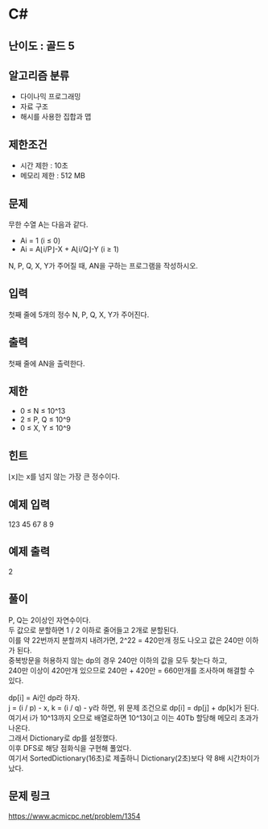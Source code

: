 # C#

## 난이도 : 골드 5

## 알고리즘 분류
  - 다이나믹 프로그래밍
  - 자료 구조
  - 해시를 사용한 집합과 맵

## 제한조건
  - 시간 제한 : 10초
  - 메모리 제한 : 512 MB

## 문제
무한 수열 A는 다음과 같다.<br/>

  - Ai = 1 (i ≤ 0)
  - Ai = A⌊i/P⌋-X + A⌊i/Q⌋-Y (i ≥ 1)

N, P, Q, X, Y가 주어질 때, AN을 구하는 프로그램을 작성하시오.<br/>


## 입력
첫째 줄에 5개의 정수 N, P, Q, X, Y가 주어진다.<br/>


## 출력
첫째 줄에 AN을 출력한다.<br/>


## 제한
  - 0 ≤ N ≤ 10^13
  - 2 ≤ P, Q ≤ 10^9
  - 0 ≤ X, Y ≤ 10^9


## 힌트
⌊x⌋는 x를 넘지 않는 가장 큰 정수이다.<br/>


## 예제 입력
123 45 67 8 9<br/>

## 예제 출력
2<br/>


## 풀이
P, Q는 2이상인 자연수이다.<br/>
두 값으로 분할하면 1 / 2 이하로 줄어들고 2개로 분할된다.<br/>
이를 약 22번까지 분할까지 내려가면, 2^22 = 420만개 정도 나오고 값은 240만 이하가 된다.<br/>
중복방문을 허용하지 않는 dp의 경우 240만 이하의 값을 모두 찾는다 하고,<br/>
240만 이상이 420만개 있으므로 240만 + 420만 = 660만개를 조사하며 해결할 수 있다.<br/>


dp[i] = Ai인 dp라 하자.<br/>
j = (i / p) - x, k = (i / q) - y라 하면, 위 문제 조건으로 dp[i] = dp[j] + dp[k]가 된다.<br/>
여기서 i가 10^13까지 오므로 배열로하면 10^13이고 이는 40Tb 할당해 메모리 초과가 나온다.<br/>
그래서 Dictionary로 dp를 설정했다.<br/>
이후 DFS로 해당 점화식을 구현해 풀었다.<br/>
여기서 SortedDictionary(16초)로 제출하니 Dictionary(2초)보다 약 8배 시간차이가 났다.<br/>


## 문제 링크
https://www.acmicpc.net/problem/1354